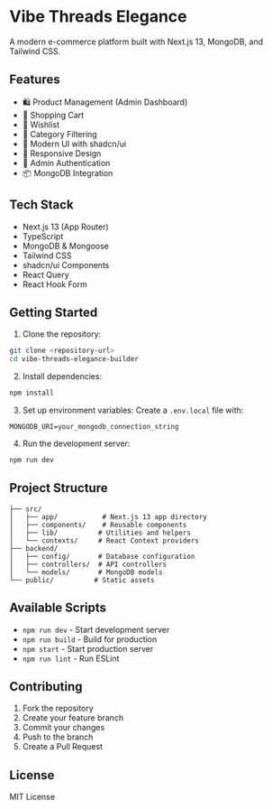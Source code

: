 # Vibe Threads Elegance

A modern e-commerce platform built with Next.js 13, MongoDB, and Tailwind CSS.

## Features

- 🛍️ Product Management (Admin Dashboard)
- 🛒 Shopping Cart
- 💝 Wishlist
- 👕 Category Filtering
- 🎨 Modern UI with shadcn/ui
- 📱 Responsive Design
- 🔐 Admin Authentication
- 📦 MongoDB Integration

## Tech Stack

- Next.js 13 (App Router)
- TypeScript
- MongoDB & Mongoose
- Tailwind CSS
- shadcn/ui Components
- React Query
- React Hook Form

## Getting Started

1. Clone the repository:
```sh
git clone <repository-url>
cd vibe-threads-elegance-builder
```

2. Install dependencies:
```sh
npm install
```

3. Set up environment variables:
Create a `.env.local` file with:
```
MONGODB_URI=your_mongodb_connection_string
```

4. Run the development server:
```sh
npm run dev
```

## Project Structure

```
├── src/
│   ├── app/           # Next.js 13 app directory
│   ├── components/    # Reusable components
│   ├── lib/          # Utilities and helpers
│   └── contexts/     # React Context providers
├── backend/
│   ├── config/       # Database configuration
│   ├── controllers/  # API controllers
│   └── models/       # MongoDB models
└── public/          # Static assets
```

## Available Scripts

- `npm run dev` - Start development server
- `npm run build` - Build for production
- `npm start` - Start production server
- `npm run lint` - Run ESLint

## Contributing

1. Fork the repository
2. Create your feature branch
3. Commit your changes
4. Push to the branch
5. Create a Pull Request

## License

MIT License
